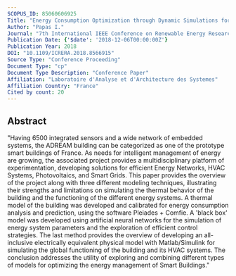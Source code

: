 ```yaml
---
SCOPUS_ID: 85060606925
Title: "Energy Consumption Optimization through Dynamic Simulations for an Intelligent Energy Management of a BIPV Building"
Author: "Papas I."
Journal: "7th International IEEE Conference on Renewable Energy Research and Applications, ICRERA 2018"
Publication Date: {'$date': '2018-12-06T00:00:00Z'}
Publication Year: 2018
DOI: "10.1109/ICRERA.2018.8566915"
Source Type: "Conference Proceeding"
Document Type: "cp"
Document Type Description: "Conference Paper"
Affiliation: "Laboratoire d'Analyse et d'Architecture des Systemes"
Affiliation Country: "France"
Cited by count: 20
---
```


## Abstract
"Having 6500 integrated sensors and a wide network of embedded systems, the ADREAM building can be categorized as one of the prototype smart buildings of France. As needs for intelligent management of energy are growing, the associated project provides a multidisciplinary platform of experimentation, developing solutions for efficient Energy Networks, HVAC Systems, Photovoltaics, and Smart Grids. This paper provides the overview of the project along with three different modeling techniques, illustrating their strengths and limitations on simulating the thermal behavior of the building and the functioning of the different energy systems. A thermal model of the building was developed and calibrated for energy consumption analysis and prediction, using the software Pleiades + Comfie. A 'black box' model was developed using artificial neural networks for the simulation of energy system parameters and the exploration of efficient control strategies. The last method provides the overview of developing an all-inclusive electrically equivalent physical model with Matlab/Simulink for simulating the global functioning of the building and its HVAC systems. The conclusion addresses the utility of exploring and combining different types of models for optimizing the energy management of Smart Buildings."
